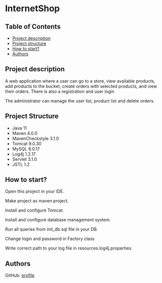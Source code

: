 # InternetShop

## Table of Contents
* [Project description](#description)
* [Project structure](#structure)
* [How to start?](#start)
* [Authors](#authors)

## <a name="description"></a>Project description
A web application where a user can go to a store, view available products, add products to the bucket, create orders with selected products, and view their orders. There is also a registration and user login

The administrator can manage the user list, product list and delete orders.

## <a name="structure"></a>Project Structure
* Java 11
* Maven 4.0.0
* MavenCheckstyle 3.1.0
* Tomcat 9.0.30
* MySQL 8.0.17
* Log4j 1.2.17
* Servlet 3.1.0
* JSTL 1.2

## <a name="start"></a>How to start?
Open this project in your IDE.

Make project as maven project.

Install and configure Tomcat.

Install and configure database management system.

Run all queries from init_db.sql file in your DB.

Change login and password in Factory class

Write correct path to your log file in resources.log4j.properties.


## <a name="authors"></a>Authors
GitHub: [profile](https://github.com/Riptod)

